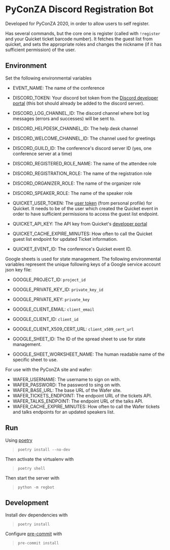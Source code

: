 # PyConZA Discord Registration Bot

Developed for PyConZA 2020, in order to allow users to self register.

Has several commands, but the core one is register (called with `!register` and your Quicket ticket barcode number).
It fetches the guest list from quicket, and sets the appropriate roles and changes the nickname (if it has sufficient permission) of the user.

## Environment

Set the following environmental variables

* EVENT_NAME: The name of the conference

* DISCORD_TOKEN: Your discord bot token from the [Discord developer portal](https://discord.com/developers/applications) (this bot should already be added to the discord server).
* DISCORD_LOG_CHANNEL_ID: The discord channel where bot log messages (errors and successes) will be sent to.
* DISCORD_HELPDESK_CHANNEL_ID: The help desk channel
* DISCORD_WELCOME_CHANNEL_ID: The channel used for greetings
* DISCORD_GUILD_ID: The conference's discord server ID (yes, one conference server at a time)
* DISCORD_REGISTERED_ROLE_NAME: The name of the attendee role
* DISCORD_REGISTRATION_ROLE: The name of the registration role
* DISCORD_ORGANIZER_ROLE: The name of the organizer role
* DISCORD_SPEAKER_ROLE: The name of the speaker role

* QUICKET_USER_TOKEN: The [user token](https://www.quicket.co.za/account/users/apikeys.aspx) (from personal profile) for Quicket. It needs to be of the user which created the Quicket event in order to have sufficient permissions to access the guest list endpoint.
* QUICKET_API_KEY: The API key from Quicket's [developer portal](https://developer.quicket.co.za/)
* QUICKET_CACHE_EXPIRE_MINUTES: How often to call the Quicket guest list endpoint for updated Ticket information.
* QUICKET_EVENT_ID: The conference's Quicket event ID.

Google sheets is used for state management. The following environmental variables represent the unique following keys of a Google service account json key file:

* GOOGLE_PROJECT_ID: `project_id`
* GOOGLE_PRIVATE_KEY_ID: `private_key_id`
* GOOGLE_PRIVATE_KEY: `private_key`
* GOOGLE_CLIENT_EMAIL: `client_email`
* GOOGLE_CLIENT_ID: `client_id`
* GOOGLE_CLIENT_X509_CERT_URL: `client_x509_cert_url`

* GOOGLE_SHEET_ID: The ID of the spread sheet to use for state management.
* GOOGLE_SHEET_WORKSHEET_NAME: The human readable name of the specific sheet to use.

For use with the PyConZA site and wafer:

* WAFER_USERNAME: The username to sign on with.
* WAFER_PASSWORD: The password to sing on with.
* WAFER_BASE_URL: The base URL of the Wafer site.
* WAFER_TICKETS_ENDPOINT: The endpoint URL of the tickets API.
* WAFER_TALKS_ENDPOINT: The endpoint URL of the talks API.
* WAFER_CACHE_EXPIRE_MINUTES: How often to call the Wafer tickets and talks endpoints for an updated speakers list.

## Run

Using [poetry](https://python-poetry.org/)
> `poetry install --no-dev`

Then activate the virtualenv with
> `poetry shell`

Then start the server with
> `python -m regbot`

## Development

Install dev dependencies with
> `poetry install`

Configure [pre-commit](https://pre-commit.com/) with
> `pre-commit install`
